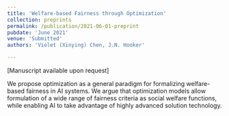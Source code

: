 ```yaml
---
title: 'Welfare-based Fairness through Optimization'
collection: preprints
permalink: /publication/2021-06-01-preprint
pubdate: 'June 2021'
venue: 'Submitted'
authors: 'Violet (Xinying) Chen, J.N. Hooker'

---
```


[Manuscript available upon request]

We propose optimization as a general paradigm for formalizing welfare-based fairness in AI systems. We argue that optimization models allow formulation of a wide range of fairness criteria as social welfare functions, while enabling AI to take advantage of highly advanced solution technology.
